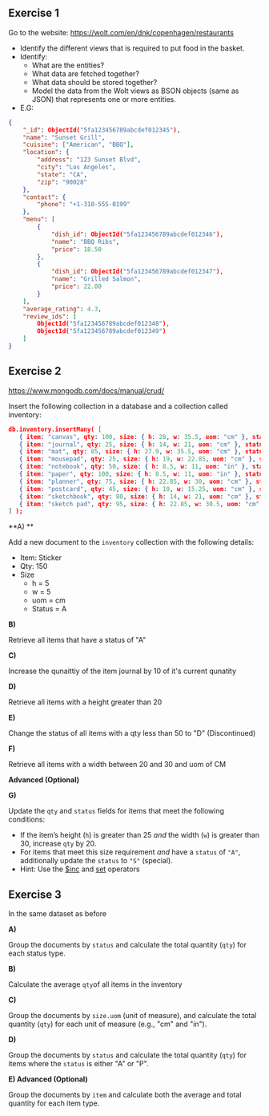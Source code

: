 ## Exercise 1

Go to the website: https://wolt.com/en/dnk/copenhagen/restaurants

- Identify the different views that is required to put food in the basket.
- Identify: 
  - What are the entities?
  - What data are fetched together?
  - What data should be stored together? 
  - Model the data from the Wolt views as BSON objects (same as JSON) that represents one or more entities.
- E.G:

```json
{
    "_id": ObjectId("5fa123456789abcdef012345"),
    "name": "Sunset Grill",
    "cuisine": ["American", "BBQ"],
    "location": {
        "address": "123 Sunset Blvd",
        "city": "Los Angeles",
        "state": "CA",
        "zip": "90028"
    },
    "contact": {
        "phone": "+1-310-555-0199"
    },
    "menu": [
        {
            "dish_id": ObjectId("5fa123456789abcdef012346"),
            "name": "BBQ Ribs",
            "price": 18.50
        },
        {
            "dish_id": ObjectId("5fa123456789abcdef012347"),
            "name": "Grilled Salmon",
            "price": 22.00
        }
    ],
    "average_rating": 4.3,
    "review_ids": [
        ObjectId("5fa123456789abcdef012348"),
        ObjectId("5fa123456789abcdef012349")
    ]
}
```



## Exercise 2

https://www.mongodb.com/docs/manual/crud/



Insert the following collection in a database and a collection called inventory:

```json
db.inventory.insertMany( [
   { item: "canvas", qty: 100, size: { h: 28, w: 35.5, uom: "cm" }, status: "A" },
   { item: "journal", qty: 25, size: { h: 14, w: 21, uom: "cm" }, status: "A" },
   { item: "mat", qty: 85, size: { h: 27.9, w: 35.5, uom: "cm" }, status: "A" },
   { item: "mousepad", qty: 25, size: { h: 19, w: 22.85, uom: "cm" }, status: "P" },
   { item: "notebook", qty: 50, size: { h: 8.5, w: 11, uom: "in" }, status: "P" },
   { item: "paper", qty: 100, size: { h: 8.5, w: 11, uom: "in" }, status: "D" },
   { item: "planner", qty: 75, size: { h: 22.85, w: 30, uom: "cm" }, status: "D" },
   { item: "postcard", qty: 45, size: { h: 10, w: 15.25, uom: "cm" }, status: "A" },
   { item: "sketchbook", qty: 80, size: { h: 14, w: 21, uom: "cm" }, status: "A" },
   { item: "sketch pad", qty: 95, size: { h: 22.85, w: 30.5, uom: "cm" }, status: "A" }
] );
```



**A) ** 

Add a new document to the `inventory` collection with the following details:

- Item: Sticker
- Qty: 150
- Size
  - h = 5
  - w = 5
  - uom = cm
  - Status = A

**B)** 

Retrieve all items that have a status of "A"

**C)** 

Increase the qunaittiy of the item journal by 10 of it's current qunatity

**D)**

Retrieve all items with a height greater than 20

**E)**

Change the status of all items with a qty less than 50 to "D" (Discontinued)

**F)**

Retrieve all items with a width between 20 and 30 and uom of CM

**Advanced (Optional)**

**G)**

Update the `qty` and `status` fields for items that meet the following conditions:

- If the item’s height (`h`) is greater than 25 *and* the width (`w`) is greater than 30, increase `qty` by 20.
- For items that meet this size requirement *and* have a `status` of `"A"`, additionally update the `status` to `"S"` (special).
- Hint: Use the [$inc](https://www.mongodb.com/docs/upcoming/reference/operator/update/inc/) and [set](https://www.mongodb.com/docs/manual/reference/operator/update/set/) operators



## Exercise 3

In the same dataset as before

**A)**

Group the documents by `status` and calculate the total quantity (`qty`) for each status type.



**B)**

Calculate the average `qty`of all items in the inventory



**C)**

Group the documents by `size.uom` (unit of measure), and calculate the total quantity (`qty`) for each unit of measure (e.g., "cm" and "in").



**D)**

Group the documents by `status` and calculate the total quantity (`qty`) for items where the `status` is either "A" or "P".



**E) Advanced (Optional)**

Group the documents by `item` and calculate both the average and total quantity for each item type.
